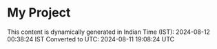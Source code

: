 # My Project

This content is dynamically generated in Indian Time (IST): 2024-08-12 00:38:24 IST
Converted to UTC: 2024-08-11 19:08:24 UTC
